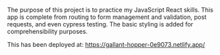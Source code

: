 The purpose of this project is to practice my JavaScript React skills. This app is complete from routing to form management and validation, post requests, and even cypress testing. The basic styling is added for comprehensibility purposes.

This has been deployed at: https://gallant-hopper-0e9073.netlify.app/
